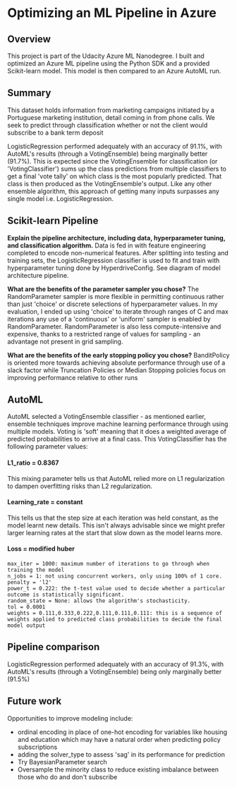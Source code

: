 # Optimizing an ML Pipeline in Azure

## Overview
This project is part of the Udacity Azure ML Nanodegree. I built and optimized an Azure ML pipeline using the Python SDK and a provided Scikit-learn model.
This model is then compared to an Azure AutoML run.

## Summary
This dataset holds information from marketing campaigns initiated by a Portuguese marketing institution, detail coming in from phone calls. We seek to predict through classification whether or not the client would subscribe to a bank term deposit

LogisticRegression performed adequately with an accuracy of 91.1%, with AutoML's results (through a VotingEnsemble) being marginally better (91.7%). This is expected since the VotingEnsemble for classification (or 'VotingClassifier') sums up the class predictions from multiple classifiers to get a final 'vote tally' on which class is the most popularly predicted. That class is then produced as the VotingEnsemble's output. Like any other ensemble algorithm, this approach of getting many inputs surpasses any single model i.e. LogisticRegression.

## Scikit-learn Pipeline
**Explain the pipeline architecture, including data, hyperparameter tuning, and classification algorithm.**
Data is fed in with feature engineering completed to encode non-numerical features. After splitting into testing and training sets, the LogisticRegression classifier is used to fit and train with hyperparameter tuning done by HyperdriveConfig.
See diagram of model architecture pipeline.

**What are the benefits of the parameter sampler you chose?**
The RandomParameter sampler is more flexible in permitting continuous rather than just 'choice' or discrete selections of hyperparameter values. In my evaluation, I ended up using 'choice' to iterate through ranges of C and max iterations any use of a 'continuous' or 'uniform' sampler is enabled by RandomParameter. RandomParameter is also less compute-intensive and expensive, thanks to a restricted range of values for sampling - an advantage not present in grid sampling.

**What are the benefits of the early stopping policy you chose?**
BanditPolicy is oriented more towards achieving absolute performance through use of a slack factor while Truncation Policies or Median Stopping policies focus on improving performance relative to other runs 

## AutoML
AutoML selected a VotingEnsemble classifier - as mentioned earlier, ensemble techniques improve machine learning performance through using multiple models. Voting is 'soft' meaning that it does a weighted average of predicted probabilities to arrive at a final cass. This VotingClassifier has the following parameter values:

#### L1_ratio = 0.8367
This mixing parameter tells us that AutoML relied more on L1 regularization to dampen overfitting risks than L2 regularization.
#### Learning_rate = constant
This tells us that the step size at each iteration was held constant, as the model learnt new details. This isn't always advisable since we might prefer larger learning rates at the start that slow down as the model learns more.
#### Loss = modified huber

	max_iter = 1000: maximum number of iterations to go through when training the model
	n_jobs = 1: not using concurrent workers, only using 100% of 1 core.
	penalty = 'l2'
	power_t = 0.222: the t-test value used to decide whether a particular outcome is statistically significant.
	random_state = None: allows the algorithm's stochasticity.
	tol = 0.0001
	weights = 0.111,0.333,0.222,0.111,0.111,0.111: this is a sequence of weights applied to predicted class probabilities to decide the final model output

## Pipeline comparison
LogisticRegression performed adequately with an accuracy of 91.3%, with AutoML's results (through a VotingEnsemble) being only marginally better (91.5%)

## Future work
Opportunities to improve modeling include: 
- ordinal encoding in place of one-hot encoding for variables like housing and education which may have a natural order when predicting policy subscriptions
- adding the solver_type to assess 'sag' in its performance for prediction
- Try BayesianParameter search
- Oversample the minority class to reduce existing imbalance between those who do and don't subscribe
